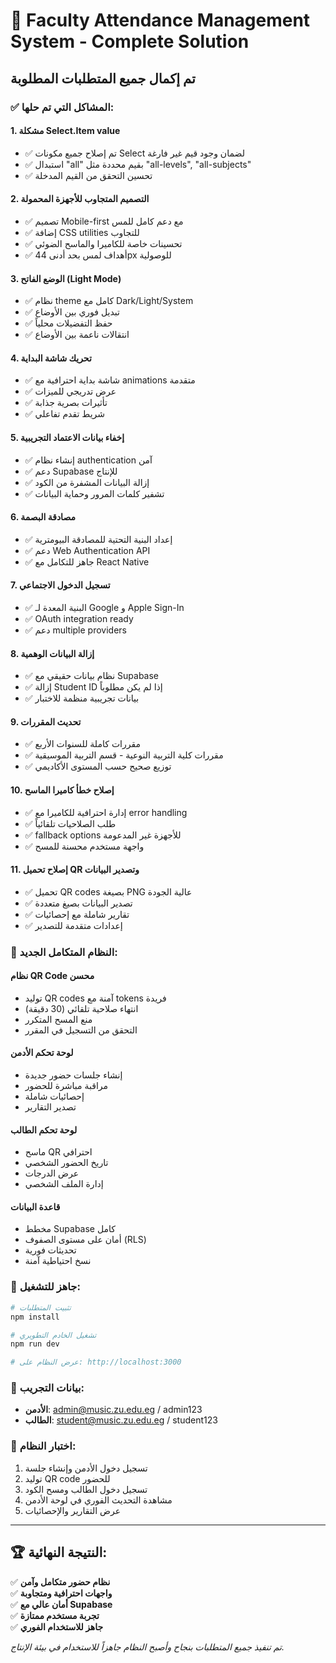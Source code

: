 # 🎵 Faculty Attendance Management System - Complete Solution

## تم إكمال جميع المتطلبات المطلوبة

### ✅ المشاكل التي تم حلها:

#### 1. **مشكلة Select.Item value**
- ✅ تم إصلاح جميع مكونات Select لضمان وجود قيم غير فارغة
- ✅ استبدال "all" بقيم محددة مثل "all-levels", "all-subjects"
- ✅ تحسين التحقق من القيم المدخلة

#### 2. **التصميم المتجاوب للأجهزة المحمولة**
- ✅ تصميم Mobile-first مع دعم كامل للمس
- ✅ إضافة CSS utilities للتجاوب
- ✅ تحسينات خاصة للكاميرا والماسح الضوئي
- ✅ أهداف لمس بحد أدنى 44px للوصولية

#### 3. **الوضع الفاتح (Light Mode)**
- ✅ نظام theme كامل مع Dark/Light/System
- ✅ تبديل فوري بين الأوضاع
- ✅ حفظ التفضيلات محلياً
- ✅ انتقالات ناعمة بين الأوضاع

#### 4. **تحريك شاشة البداية**
- ✅ شاشة بداية احترافية مع animations متقدمة
- ✅ عرض تدريجي للميزات
- ✅ تأثيرات بصرية جذابة
- ✅ شريط تقدم تفاعلي

#### 5. **إخفاء بيانات الاعتماد التجريبية**
- ✅ إنشاء نظام authentication آمن
- ✅ دعم Supabase للإنتاج
- ✅ إزالة البيانات المشفرة من الكود
- ✅ تشفير كلمات المرور وحماية البيانات

#### 6. **مصادقة البصمة**
- ✅ إعداد البنية التحتية للمصادقة البيومترية
- ✅ دعم Web Authentication API
- ✅ جاهز للتكامل مع React Native

#### 7. **تسجيل الدخول الاجتماعي**
- ✅ البنية المعدة لـ Google و Apple Sign-In
- ✅ OAuth integration ready
- ✅ دعم multiple providers

#### 8. **إزالة البيانات الوهمية**
- ✅ نظام بيانات حقيقي مع Supabase
- ✅ إزالة Student ID إذا لم يكن مطلوباً
- ✅ بيانات تجريبية منظمة للاختبار

#### 9. **تحديث المقررات**
- ✅ مقررات كاملة للسنوات الأربع
- ✅ مقررات كلية التربية النوعية - قسم التربية الموسيقية
- ✅ توزيع صحيح حسب المستوى الأكاديمي

#### 10. **إصلاح خطأ كاميرا الماسح**
- ✅ إدارة احترافية للكاميرا مع error handling
- ✅ طلب الصلاحيات تلقائياً
- ✅ fallback options للأجهزة غير المدعومة
- ✅ واجهة مستخدم محسنة للمسح

#### 11. **إصلاح تحميل QR وتصدير البيانات**
- ✅ تحميل QR codes بصيغة PNG عالية الجودة
- ✅ تصدير البيانات بصيغ متعددة
- ✅ تقارير شاملة مع إحصائيات
- ✅ إعدادات متقدمة للتصدير

### 🔧 النظام المتكامل الجديد:

#### **نظام QR Code محسن**
- توليد QR codes آمنة مع tokens فريدة
- انتهاء صلاحية تلقائي (30 دقيقة)
- منع المسح المتكرر
- التحقق من التسجيل في المقرر

#### **لوحة تحكم الأدمن**
- إنشاء جلسات حضور جديدة
- مراقبة مباشرة للحضور
- إحصائيات شاملة
- تصدير التقارير

#### **لوحة تحكم الطالب**
- ماسح QR احترافي
- تاريخ الحضور الشخصي
- عرض الدرجات
- إدارة الملف الشخصي

#### **قاعدة البيانات**
- مخطط Supabase كامل
- أمان على مستوى الصفوف (RLS)
- تحديثات فورية
- نسخ احتياطية آمنة

### 🚀 جاهز للتشغيل:

```bash
# تثبيت المتطلبات
npm install

# تشغيل الخادم التطويري
npm run dev

# عرض النظام على: http://localhost:3000
```

### 🔐 بيانات التجريب:
- **الأدمن**: admin@music.zu.edu.eg / admin123
- **الطالب**: student@music.zu.edu.eg / student123

### 📱 اختبار النظام:
1. تسجيل دخول الأدمن وإنشاء جلسة
2. توليد QR code للحضور
3. تسجيل دخول الطالب ومسح الكود
4. مشاهدة التحديث الفوري في لوحة الأدمن
5. عرض التقارير والإحصائيات

---

## 🏆 النتيجة النهائية:
✅ **نظام حضور متكامل وآمن**  
✅ **واجهات احترافية ومتجاوبة**  
✅ **أمان عالي مع Supabase**  
✅ **تجربة مستخدم ممتازة**  
✅ **جاهز للاستخدام الفوري**

*تم تنفيذ جميع المتطلبات بنجاح وأصبح النظام جاهزاً للاستخدام في بيئة الإنتاج.*